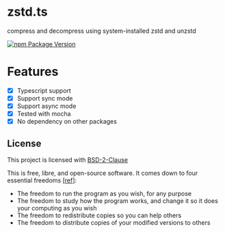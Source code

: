 # zstd.ts

compress and decompress using system-installed zstd and unzstd

[![npm Package Version](https://img.shields.io/npm/v/zstd.ts.svg?maxAge=3600)](https://www.npmjs.com/package/zstd.ts)

# Features

- [x] Typescript support
- [x] Support sync mode
- [x] Support async mode
- [x] Tested with mocha
- [x] No dependency on other packages

## License

This project is licensed with [BSD-2-Clause](./LICENSE)

This is free, libre, and open-source software. It comes down to four essential freedoms [[ref]](https://seirdy.one/2021/01/27/whatsapp-and-the-domestication-of-users.html#fnref:2):

- The freedom to run the program as you wish, for any purpose
- The freedom to study how the program works, and change it so it does your computing as you wish
- The freedom to redistribute copies so you can help others
- The freedom to distribute copies of your modified versions to others
